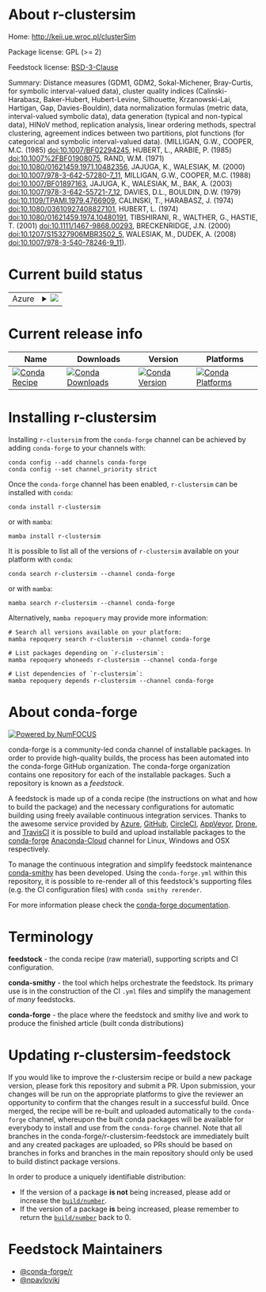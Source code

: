 About r-clustersim
==================

Home: http://keii.ue.wroc.pl/clusterSim

Package license: GPL (>= 2)

Feedstock license: [BSD-3-Clause](https://github.com/conda-forge/r-clustersim-feedstock/blob/main/LICENSE.txt)

Summary: Distance measures (GDM1, GDM2,	Sokal-Michener, Bray-Curtis, for symbolic interval-valued data), cluster quality indices (Calinski-Harabasz, Baker-Hubert, Hubert-Levine, Silhouette, Krzanowski-Lai, Hartigan, Gap,	Davies-Bouldin),	data normalization formulas (metric data, interval-valued symbolic data), data generation (typical and non-typical data), HINoV method,	replication analysis, linear ordering methods, spectral clustering, agreement indices between two partitions, plot functions (for categorical and symbolic interval-valued data).  (MILLIGAN, G.W., COOPER, M.C. (1985) <doi:10.1007/BF02294245>,  HUBERT, L., ARABIE, P. (1985) <doi:10.1007%2FBF01908075>,  RAND, W.M. (1971) <doi:10.1080/01621459.1971.10482356>,  JAJUGA, K., WALESIAK, M. (2000) <doi:10.1007/978-3-642-57280-7_11>,  MILLIGAN, G.W., COOPER, M.C. (1988) <doi:10.1007/BF01897163>,  JAJUGA, K., WALESIAK, M., BAK, A. (2003) <doi:10.1007/978-3-642-55721-7_12>,  DAVIES, D.L., BOULDIN, D.W. (1979) <doi:10.1109/TPAMI.1979.4766909>,  CALINSKI, T., HARABASZ, J. (1974) <doi:10.1080/03610927408827101>, HUBERT, L. (1974) <doi:10.1080/01621459.1974.10480191>,  TIBSHIRANI, R., WALTHER, G., HASTIE, T. (2001) <doi:10.1111/1467-9868.00293>,  BRECKENRIDGE, J.N. (2000) <doi:10.1207/S15327906MBR3502_5>,  WALESIAK, M., DUDEK, A. (2008) <doi:10.1007/978-3-540-78246-9_11>).

Current build status
====================


<table>
    
  <tr>
    <td>Azure</td>
    <td>
      <details>
        <summary>
          <a href="https://dev.azure.com/conda-forge/feedstock-builds/_build/latest?definitionId=6519&branchName=main">
            <img src="https://dev.azure.com/conda-forge/feedstock-builds/_apis/build/status/r-clustersim-feedstock?branchName=main">
          </a>
        </summary>
        <table>
          <thead><tr><th>Variant</th><th>Status</th></tr></thead>
          <tbody><tr>
              <td>linux_64_r_base4.1</td>
              <td>
                <a href="https://dev.azure.com/conda-forge/feedstock-builds/_build/latest?definitionId=6519&branchName=main">
                  <img src="https://dev.azure.com/conda-forge/feedstock-builds/_apis/build/status/r-clustersim-feedstock?branchName=main&jobName=linux&configuration=linux_64_r_base4.1" alt="variant">
                </a>
              </td>
            </tr><tr>
              <td>linux_64_r_base4.2</td>
              <td>
                <a href="https://dev.azure.com/conda-forge/feedstock-builds/_build/latest?definitionId=6519&branchName=main">
                  <img src="https://dev.azure.com/conda-forge/feedstock-builds/_apis/build/status/r-clustersim-feedstock?branchName=main&jobName=linux&configuration=linux_64_r_base4.2" alt="variant">
                </a>
              </td>
            </tr><tr>
              <td>win_64</td>
              <td>
                <a href="https://dev.azure.com/conda-forge/feedstock-builds/_build/latest?definitionId=6519&branchName=main">
                  <img src="https://dev.azure.com/conda-forge/feedstock-builds/_apis/build/status/r-clustersim-feedstock?branchName=main&jobName=win&configuration=win_64_" alt="variant">
                </a>
              </td>
            </tr>
          </tbody>
        </table>
      </details>
    </td>
  </tr>
</table>

Current release info
====================

| Name | Downloads | Version | Platforms |
| --- | --- | --- | --- |
| [![Conda Recipe](https://img.shields.io/badge/recipe-r--clustersim-green.svg)](https://anaconda.org/conda-forge/r-clustersim) | [![Conda Downloads](https://img.shields.io/conda/dn/conda-forge/r-clustersim.svg)](https://anaconda.org/conda-forge/r-clustersim) | [![Conda Version](https://img.shields.io/conda/vn/conda-forge/r-clustersim.svg)](https://anaconda.org/conda-forge/r-clustersim) | [![Conda Platforms](https://img.shields.io/conda/pn/conda-forge/r-clustersim.svg)](https://anaconda.org/conda-forge/r-clustersim) |

Installing r-clustersim
=======================

Installing `r-clustersim` from the `conda-forge` channel can be achieved by adding `conda-forge` to your channels with:

```
conda config --add channels conda-forge
conda config --set channel_priority strict
```

Once the `conda-forge` channel has been enabled, `r-clustersim` can be installed with `conda`:

```
conda install r-clustersim
```

or with `mamba`:

```
mamba install r-clustersim
```

It is possible to list all of the versions of `r-clustersim` available on your platform with `conda`:

```
conda search r-clustersim --channel conda-forge
```

or with `mamba`:

```
mamba search r-clustersim --channel conda-forge
```

Alternatively, `mamba repoquery` may provide more information:

```
# Search all versions available on your platform:
mamba repoquery search r-clustersim --channel conda-forge

# List packages depending on `r-clustersim`:
mamba repoquery whoneeds r-clustersim --channel conda-forge

# List dependencies of `r-clustersim`:
mamba repoquery depends r-clustersim --channel conda-forge
```


About conda-forge
=================

[![Powered by
NumFOCUS](https://img.shields.io/badge/powered%20by-NumFOCUS-orange.svg?style=flat&colorA=E1523D&colorB=007D8A)](https://numfocus.org)

conda-forge is a community-led conda channel of installable packages.
In order to provide high-quality builds, the process has been automated into the
conda-forge GitHub organization. The conda-forge organization contains one repository
for each of the installable packages. Such a repository is known as a *feedstock*.

A feedstock is made up of a conda recipe (the instructions on what and how to build
the package) and the necessary configurations for automatic building using freely
available continuous integration services. Thanks to the awesome service provided by
[Azure](https://azure.microsoft.com/en-us/services/devops/), [GitHub](https://github.com/),
[CircleCI](https://circleci.com/), [AppVeyor](https://www.appveyor.com/),
[Drone](https://cloud.drone.io/welcome), and [TravisCI](https://travis-ci.com/)
it is possible to build and upload installable packages to the
[conda-forge](https://anaconda.org/conda-forge) [Anaconda-Cloud](https://anaconda.org/)
channel for Linux, Windows and OSX respectively.

To manage the continuous integration and simplify feedstock maintenance
[conda-smithy](https://github.com/conda-forge/conda-smithy) has been developed.
Using the ``conda-forge.yml`` within this repository, it is possible to re-render all of
this feedstock's supporting files (e.g. the CI configuration files) with ``conda smithy rerender``.

For more information please check the [conda-forge documentation](https://conda-forge.org/docs/).

Terminology
===========

**feedstock** - the conda recipe (raw material), supporting scripts and CI configuration.

**conda-smithy** - the tool which helps orchestrate the feedstock.
                   Its primary use is in the construction of the CI ``.yml`` files
                   and simplify the management of *many* feedstocks.

**conda-forge** - the place where the feedstock and smithy live and work to
                  produce the finished article (built conda distributions)


Updating r-clustersim-feedstock
===============================

If you would like to improve the r-clustersim recipe or build a new
package version, please fork this repository and submit a PR. Upon submission,
your changes will be run on the appropriate platforms to give the reviewer an
opportunity to confirm that the changes result in a successful build. Once
merged, the recipe will be re-built and uploaded automatically to the
`conda-forge` channel, whereupon the built conda packages will be available for
everybody to install and use from the `conda-forge` channel.
Note that all branches in the conda-forge/r-clustersim-feedstock are
immediately built and any created packages are uploaded, so PRs should be based
on branches in forks and branches in the main repository should only be used to
build distinct package versions.

In order to produce a uniquely identifiable distribution:
 * If the version of a package **is not** being increased, please add or increase
   the [``build/number``](https://docs.conda.io/projects/conda-build/en/latest/resources/define-metadata.html#build-number-and-string).
 * If the version of a package **is** being increased, please remember to return
   the [``build/number``](https://docs.conda.io/projects/conda-build/en/latest/resources/define-metadata.html#build-number-and-string)
   back to 0.

Feedstock Maintainers
=====================

* [@conda-forge/r](https://github.com/conda-forge/r/)
* [@npavlovikj](https://github.com/npavlovikj/)

